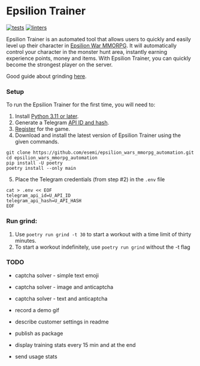 # Epsilion Trainer

[![tests](https://github.com/esemi/epsilion_wars_mmorpg_automation/actions/workflows/tests.yml/badge.svg?branch=master)](https://github.com/esemi/epsilion_wars_mmorpg_automation/actions/workflows/tests.yml)
[![linters](https://github.com/esemi/epsilion_wars_mmorpg_automation/actions/workflows/linters.yml/badge.svg?branch=master)](https://github.com/esemi/epsilion_wars_mmorpg_automation/actions/workflows/linters.yml)


Epsilion Trainer is an automated tool that allows users to quickly and easily level up their character in [Epsilion War MMORPG](https://t.me/epsilionwarbot?start=ref-537453818).
It will automatically control your character in the monster hunt area, instantly earning experience points, money and items.
With Epsilion Trainer, you can quickly become the strongest player on the server.

Good guide about grinding [here](https://teletype.in/@nathan_banana/3VVnxGQdp). 

### Setup
To run the Epsilion Trainer for the first time, you will need to:
1. Install [Python 3.11 or later](https://www.python.org/downloads/).
2. Generate a Telegram [API ID and hash](https://docs.telethon.dev/en/stable/basic/signing-in.html#signing-in).
3. [Register](https://t.me/epsilionwarbot?start=ref-537453818) for the game.
4. Download and install the latest version of Epsilion Trainer using the given commands.
```shell
git clone https://github.com/esemi/epsilion_wars_mmorpg_automation.git
cd epsilion_wars_mmorpg_automation
pip install -U poetry
poetry install --only main
```

5. Place the Telegram credentials (from step #2) in the `.env` file
```shell
cat > .env << EOF
telegram_api_id=U_API_ID
telegram_api_hash=U_API_HASH
EOF
```

### Run grind:
1. Use `poetry run grind -t 30` to start a workout with a time limit of thirty minutes.
2. To start a workout indefinitely, use `poetry run grind` without the -t flag


### TODO
- captcha solver - simple text emoji 
 
- captcha solver - image and anticaptcha
- captcha solver - text and anticaptcha

- record a demo gif
- describe customer settings in readme

- publish as package
- display training stats every 15 min and at the end
- send usage stats
